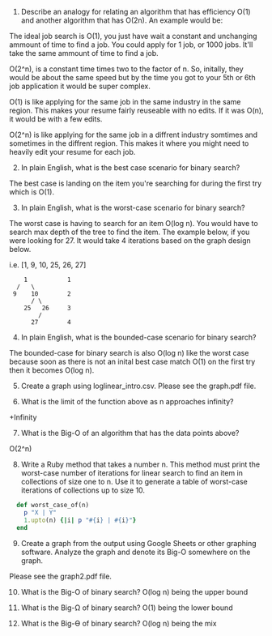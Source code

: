 1. Describe an analogy for relating an algorithm that has efficiency O(1) and another algorithm that has O(2n). An example would be:

The ideal job search is O(1), you just have wait a constant and unchanging ammount of time to find a job. You could apply for 1 job, or 1000 jobs. It'll take the same ammount of time to find a job. 

O(2^n), is a constant time times two to the factor of n. So, initally, they would be about the same speed but by the time you got to your 5th or 6th job application it would be super complex.

O(1) is like applying for the same job in the same industry in the same region. This makes your resume fairly reuseable with no edits. If it was O(n), it would be with a few edits.

O(2^n) is like applying for the same job in a diffrent industry somtimes and sometimes in the diffrent region. This makes it where you might need to heavily edit your resume for each job.

2. In plain English, what is the best case scenario for binary search?

The best case is landing on the item you're searching for during the first try which is O(1).

3. In plain English, what is the worst-case scenario for binary search?

The worst case is having to search for an item O(log n). You would have to search max depth of the tree to find the item. The example below, if you were looking for 27. It would take 4 iterations based on the graph design below.

i.e. [1, 9, 10, 25, 26, 27]

        1           1
      /   \
     9    10        2
          / \
        25   26     3
            /
          27        4


4. In plain English, what is the bounded-case scenario for binary search?

The bounded-case for binary search is also O(log n) like the worst case because soon as there is not an inital best case match O(1) on the first try then it becomes O(log n).


5. Create a graph using loglinear_intro.csv.
Please see the graph.pdf file.

6. What is the limit of the function above as n approaches infinity?

+Infinity

7. What is the Big-O of an algorithm that has the data points above?

O(2^n)

8. Write a Ruby method that takes a number n. This method must print the worst-case number of iterations for linear search to find an item in collections of size one to n. Use it to generate a table of worst-case iterations of collections up to size 10.

```ruby
  def worst_case_of(n)
    p "X | Y"
    1.upto(n) {|i| p "#{i} | #{i}"}
  end
```
9. Create a graph from the output using Google Sheets or other graphing software. Analyze the graph and denote its Big-O somewhere on the graph.

Please see the graph2.pdf file.

10. What is the Big-O of binary search?
O(log n) being the upper bound

11. What is the Big-Ω of binary search?
O(1) being the lower bound

12. What is the Big-Ө of binary search?
O(log n) being the mix
